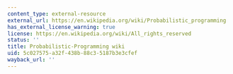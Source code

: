 ```yaml
---
content_type: external-resource
external_url: https://en.wikipedia.org/wiki/Probabilistic_programming
has_external_license_warning: true
license: https://en.wikipedia.org/wiki/All_rights_reserved
status: ''
title: Probabilistic-Programming wiki
uid: 5c027575-a32f-438b-88c3-5187b3e3cfef
wayback_url: ''
---
```

